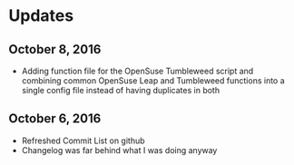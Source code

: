 # Updates

## October 8, 2016
-  Adding function file for the OpenSuse Tumbleweed script and combining common OpenSuse Leap and Tumbleweed functions into a single config file instead of having duplicates in both

## October 6, 2016
- Refreshed Commit List on github
- Changelog was far behind what I was doing anyway
